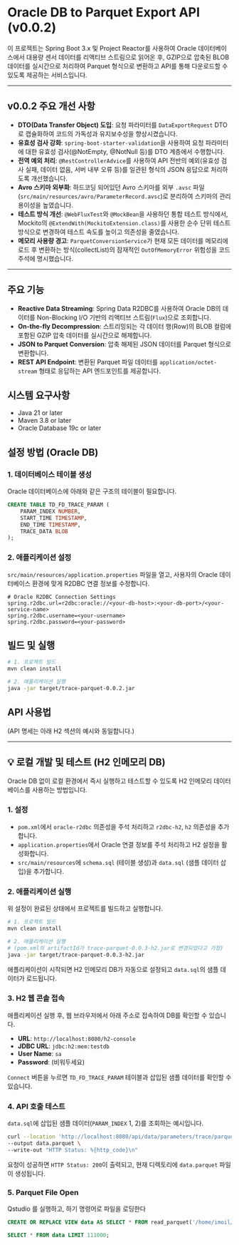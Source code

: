 # Oracle DB to Parquet Export API (v0.0.2)

이 프로젝트는 Spring Boot 3.x 및 Project Reactor를 사용하여 Oracle 데이터베이스에서 대용량 센서 데이터를 리액티브 스트림으로 읽어온 후, GZIP으로 압축된 BLOB 데이터를 실시간으로 처리하여 Parquet 형식으로 변환하고 API를 통해 다운로드할 수 있도록 제공하는 서비스입니다.

---

## v0.0.2 주요 개선 사항

- **DTO(Data Transfer Object) 도입**: 요청 파라미터를 `DataExportRequest` DTO로 캡슐화하여 코드의 가독성과 유지보수성을 향상시켰습니다.
- **유효성 검사 강화**: `spring-boot-starter-validation`을 사용하여 요청 파라미터에 대한 유효성 검사(@NotEmpty, @NotNull 등)를 DTO 계층에서 수행합니다.
- **전역 예외 처리**: `@RestControllerAdvice`를 사용하여 API 전반의 예외(유효성 검사 실패, 데이터 없음, 서버 내부 오류 등)를 일관된 형식의 JSON 응답으로 처리하도록 개선했습니다.
- **Avro 스키마 외부화**: 하드코딩 되어있던 Avro 스키마를 외부 `.avsc` 파일(`src/main/resources/avro/ParameterRecord.avsc`)로 분리하여 스키마의 관리 용이성을 높였습니다.
- **테스트 방식 개선**: `@WebFluxTest`와 `@MockBean`을 사용하던 통합 테스트 방식에서, Mockito의 `@ExtendWith(MockitoExtension.class)`를 사용한 순수 단위 테스트 방식으로 변경하여 테스트 속도를 높이고 의존성을 줄였습니다.
- **메모리 사용량 경고**: `ParquetConversionService`가 현재 모든 데이터를 메모리에 로드 후 변환하는 방식(collectList)의 잠재적인 `OutOfMemoryError` 위험성을 코드 주석에 명시했습니다.

---

## 주요 기능

-   **Reactive Data Streaming**: Spring Data R2DBC를 사용하여 Oracle DB의 데이터를 Non-Blocking I/O 기반의 리액티브 스트림(`Flux`)으로 조회합니다.
-   **On-the-fly Decompression**: 스트리밍되는 각 데이터 행(Row)의 BLOB 컬럼에 포함된 GZIP 압축 데이터를 실시간으로 해제합니다.
-   **JSON to Parquet Conversion**: 압축 해제된 JSON 데이터를 Parquet 형식으로 변환합니다.
-   **REST API Endpoint**: 변환된 Parquet 파일 데이터를 `application/octet-stream` 형태로 응답하는 API 엔드포인트를 제공합니다.

## 시스템 요구사항

-   Java 21 or later
-   Maven 3.8 or later
-   Oracle Database 19c or later

## 설정 방법 (Oracle DB)

### 1. 데이터베이스 테이블 생성

Oracle 데이터베이스에 아래와 같은 구조의 테이블이 필요합니다.

```sql
CREATE TABLE TD_FD_TRACE_PARAM (
    PARAM_INDEX NUMBER,
    START_TIME TIMESTAMP,
    END_TIME TIMESTAMP,
    TRACE_DATA BLOB
);
```

### 2. 애플리케이션 설정

`src/main/resources/application.properties` 파일을 열고, 사용자의 Oracle 데이터베이스 환경에 맞게 R2DBC 연결 정보를 수정합니다.

```properties
# Oracle R2DBC Connection Settings
spring.r2dbc.url=r2dbc:oracle://<your-db-host>:<your-db-port>/<your-service-name>
spring.r2dbc.username=<your-username>
spring.r2dbc.password=<your-password>
```

## 빌드 및 실행

```bash
# 1. 프로젝트 빌드
mvn clean install

# 2. 애플리케이션 실행
java -jar target/trace-parquet-0.0.2.jar
```

## API 사용법

(API 명세는 아래 H2 섹션의 예시와 동일합니다.)

---

## 💡 로컬 개발 및 테스트 (H2 인메모리 DB)

Oracle DB 없이 로컬 환경에서 즉시 실행하고 테스트할 수 있도록 H2 인메모리 데이터베이스를 사용하는 방법입니다.

### 1. 설정

-   `pom.xml`에서 `oracle-r2dbc` 의존성을 주석 처리하고 `r2dbc-h2`, `h2` 의존성을 추가합니다.
-   `application.properties`에서 Oracle 연결 정보를 주석 처리하고 H2 설정을 활성화합니다.
-   `src/main/resources`에 `schema.sql` (테이블 생성)과 `data.sql` (샘플 데이터 삽입)을 추가합니다.

### 2. 애플리케이션 실행

위 설정이 완료된 상태에서 프로젝트를 빌드하고 실행합니다.

```bash
# 1. 프로젝트 빌드
mvn clean install

# 2. 애플리케이션 실행
# (pom.xml의 artifactId가 trace-parquet-0.0.3-h2.jar로 변경되었다고 가정)
java -jar target/trace-parquet-0.0.3-h2.jar
```

애플리케이션이 시작되면 H2 인메모리 DB가 자동으로 설정되고 `data.sql`의 샘플 데이터가 로드됩니다.

### 3. H2 웹 콘솔 접속

애플리케이션 실행 후, 웹 브라우저에서 아래 주소로 접속하여 DB를 확인할 수 있습니다.

-   **URL**: `http://localhost:8080/h2-console`
-   **JDBC URL**: `jdbc:h2:mem:testdb`
-   **User Name**: `sa`
-   **Password**: (비워두세요)

`Connect` 버튼을 누르면 `TD_FD_TRACE_PARAM` 테이블과 삽입된 샘플 데이터를 확인할 수 있습니다.

### 4. API 호출 테스트

`data.sql`에 삽입된 샘플 데이터(`PARAM_INDEX` 1, 2)를 조회하는 예시입니다.

```bash
curl --location 'http://localhost:8080/api/data/parameters/trace/parquet?parameterIndices=1,2&startTime=2024-01-01T00:00:00&endTime=2024-01-31T23:59:59' \
--output data.parquet \
--write-out "HTTP Status: %{http_code}\n"
```

요청이 성공하면 `HTTP Status: 200`이 출력되고, 현재 디렉토리에 `data.parquet` 파일이 생성됩니다.

### 5. Parquet File Open

Qstudio 를 실행하고, 하기 명령어로 파일을 로딩한다

```sql
CREATE OR REPLACE VIEW data AS SELECT * FROM read_parquet('/home/imoil/repo/trace-parquet/data.parquet');

SELECT * FROM data LIMIT 111000;
```